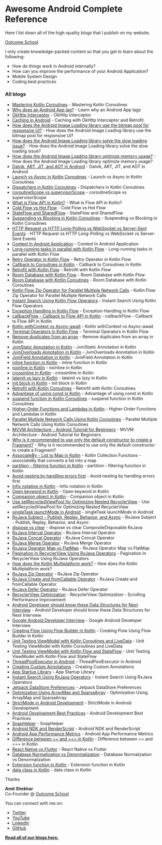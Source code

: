 # Awesome Android Complete Reference

Here I list down all of the high-quality blogs that I publish on my website. 

[Outcome School](https://outcomeschool.com)

I only create knowledge-packed content so that you get to learn about the following:
- How do things work in Android internally?
- How can you improve the performance of your Android Application?
- Mobile System Design
- Coding best practices

### All blogs

- [Mastering Kotlin Coroutines](https://outcomeschool.com/blog/kotlin-coroutines) - Mastering Kotlin Coroutines
- [Why does an Android App lag?](https://outcomeschool.com/blog/android-app-lag) - Learn why an Android App lags
- [OkHttp Interceptor](https://outcomeschool.com/blog/okhttp-interceptor) - OkHttp Interceptor
- [Caching in Android](https://outcomeschool.com/blog/caching-with-okhttp-interceptor-and-retrofit) - Caching with OkHttp Interceptor and Retrofit
- [How does the Android Image Loading library use the bitmap pool for responsive UI?](https://outcomeschool.com/blog/android-image-loading-library-use-bitmap-pool-for-responsive-ui) - How does the Android Image Loading library use the bitmap pool for responsive UI?
- [How does the Android Image Loading library solve the slow loading issue?](https://outcomeschool.com/blog/android-image-loading-library-solve-the-slow-loading-issue) - How does the Android Image Loading library solve the slow loading issue?
- [How does the Android Image Loading library optimize memory usage?](https://outcomeschool.com/blog/android-image-loading-library-optimize-memory-usage) - How does the Android Image Loading library optimize memory usage?
- [Dalvik, ART, JIT, and AOT in Android](https://outcomeschool.com/blog/dalvik-art-jit-aot) - Dalvik, ART, JIT, and AOT in Android
- [Launch vs Async in Kotlin Coroutines](https://outcomeschool.com/blog/launch-vs-async-in-kotlin-coroutines) - Launch vs Async in Kotlin Coroutines
- [Dispatchers in Kotlin Coroutines](https://outcomeschool.com/blog/dispatchers-in-kotlin-coroutines) - Dispatchers in Kotlin Coroutines
- [coroutineScope vs supervisorScope](https://outcomeschool.com/blog/coroutinescope-vs-supervisorscope) - coroutineScope vs supervisorScope
- [What is Flow API in Kotlin?](https://outcomeschool.com/blog/flow-api-in-kotlin) - What is Flow API in Kotlin?
- [Cold Flow vs Hot Flow](https://outcomeschool.com/blog/cold-flow-vs-hot-flow) - Cold Flow vs Hot Flow
- [StateFlow and SharedFlow](https://outcomeschool.com/blog/stateflow-and-sharedflow) - StateFlow and SharedFlow
- [Suspending vs Blocking in Kotlin Coroutines](https://www.youtube.com/watch?v=V2lL_aJp17I) - Suspending vs Blocking in Kotlin Coroutines
- [HTTP Request vs HTTP Long-Polling vs WebSocket vs Server-Sent Events](https://outcomeschool.com/blog/http-request-long-polling-websocket-sse) - HTTP Request vs HTTP Long-Polling vs WebSocket vs Server-Sent Events
- [Context In Android Application](https://outcomeschool.com/blog/context-in-android-application) - Context In Android Application
- [Long-running tasks in parallel with Kotlin Flow](https://outcomeschool.com/blog/long-running-tasks-in-parallel-with-kotlin-flow) - Long-running tasks in parallel with Kotlin Flow
- [Retry Operator in Kotlin Flow](https://outcomeschool.com/blog/retry-operator-in-kotlin-flow) - Retry Operator in Kotlin Flow
- [Callback to Coroutines in Kotlin](https://outcomeschool.com/blog/callback-to-coroutines-in-kotlin) - Callback to Coroutines in Kotlin
- [Retrofit with Kotlin Flow](https://outcomeschool.com/blog/retrofit-with-kotlin-flow) - Retrofit with Kotlin Flow
- [Room Database with Kotlin Flow](https://outcomeschool.com/blog/room-database-with-kotlin-flow) - Room Database with Kotlin Flow
- [Room Database with Kotlin Coroutines](https://outcomeschool.com/blog/room-database-with-kotlin-coroutines) - Room Database with Kotlin Coroutines
- [Kotlin Flow Zip Operator for Parallel Multiple Network Calls](https://outcomeschool.com/blog/kotlin-flow-zip-operator-parallel-multiple-network-calls) - Kotlin Flow Zip Operator for Parallel Multiple Network Calls
- [Instant Search Using Kotlin Flow Operators](https://outcomeschool.com/blog/instant-search-using-kotlin-flow-operators) - Instant Search Using Kotlin Flow Operators
- [Exception Handling in Kotlin Flow](https://outcomeschool.com/blog/exception-handling-in-kotlin-flow) - Exception Handling in Kotlin Flow
- [callbackFlow - Callback to Flow API in Kotlin](https://outcomeschool.com/blog/callback-to-flow-api-in-kotlin) - callbackFlow - Callback to Flow API in Kotlin
- [Kotlin withContext vs Async-await](https://outcomeschool.com/blog/kotlin-withcontext-vs-async-await) - Kotlin withContext vs Async-await
- [Terminal Operators in Kotlin Flow](https://outcomeschool.com/blog/terminal-operators-in-kotlin-flow) - Terminal Operators in Kotlin Flow
- [Remove duplicates from an array](https://outcomeschool.com/blog/remove-duplicates-from-an-array-in-kotlin) - Remove duplicates from an array in Kotlin
- [JvmStatic Annotation in Kotlin](https://outcomeschool.com/blog/jvmstatic-annotation-in-kotlin) - JvmStatic Annotation in Kotlin
- [JvmOverloads Annotation in Kotlin](https://outcomeschool.com/blog/jvmoverloads-annotation-in-kotlin) - JvmOverloads Annotation in Kotlin
- [JvmField Annotation in Kotlin](https://outcomeschool.com/blog/jvmfield-annotation-in-kotlin) - JvmField Annotation in Kotlin
- [inline function in Kotlin](https://outcomeschool.com/blog/inline-function-in-kotlin) - inline function in Kotlin
- [noinline in Kotlin](https://outcomeschool.com/blog/noinline-in-kotlin) - noinline in Kotlin
- [crossinline in Kotlin](https://outcomeschool.com/blog/crossinline-in-kotlin) - crossinline in Kotlin
- [lateinit vs lazy in Kotlin](https://outcomeschool.com/blog/lateinit-vs-lazy-in-kotlin) - lateinit vs lazy in Kotlin
- [init block in Kotlin](https://outcomeschool.com/blog/init-block-in-kotlin) - init block in Kotlin
- [Retrofit with Kotlin Coroutines](https://outcomeschool.com/blog/retrofit-with-kotlin-coroutines) - Retrofit with Kotlin Coroutines
- [Advantage of using const in Kotlin](https://outcomeschool.com/blog/const-in-kotlin) - Advantage of using const in Kotlin
- [suspend function in Kotlin Coroutines](https://outcomeschool.com/blog/suspend-function-in-kotlin-coroutines) - suspend function in Kotlin Coroutines
- [Higher-Order Functions and Lambdas in Kotlin](https://outcomeschool.com/blog/higher-order-functions-and-lambdas-in-kotlin) - Higher-Order Functions and Lambdas in Kotlin
- [Parallel Multiple Network Calls Using Kotlin Coroutines](https://outcomeschool.com/blog/parallel-multiple-network-calls-using-kotlin-coroutines) - Parallel Multiple Network Calls Using Kotlin Coroutines
- [MVVM Architecture - Android Tutorial for Beginners](https://outcomeschool.com/blog/mvvm-architecture-android) - MVVM Architecture - Android Tutorial for Beginners
- [Why is it recommended to use only the default constructor to create a Fragment?](https://outcomeschool.com/blog/default-constructor-to-create-a-fragment) - Why is it recommended to use only the default constructor to create a Fragment? 
- [AssociateBy - List to Map in Kotlin](https://outcomeschool.com/blog/associateby-list-to-map-in-kotlin) - Kotlin Collection Functions - associateBy that converts a list into a map
- [partition - filtering function in Kotlin](https://outcomeschool.com/blog/partition-filtering-function-in-kotlin) - partition - filtering function in Kotlin
- [Avoid nesting by handling errors first](https://outcomeschool.com/blog/avoid-nesting-by-handling-errors-first) - Avoid nesting by handling errors first
- [Infix notation in Kotlin](https://outcomeschool.com/blog/infix-notation-in-kotlin) - Infix notation in Kotlin
- [Open keyword in Kotlin](https://outcomeschool.com/blog/open-keyword-in-kotlin) - Open keyword in Kotlin
- [Companion object in Kotlin](https://outcomeschool.com/blog/companion-object-in-kotlin) - Companion object in Kotlin
- [Use setRecycledViewPool for Optimizing Nested RecyclerView](https://outcomeschool.com/blog/setrecycledviewpool-for-optimizing-nested-recyclerview) - Use setRecycledViewPool for Optimizing Nested RecyclerView
- [singleTask launchMode in Android](https://outcomeschool.com/blog/singletask-launchmode-in-android) - singleTask launchMode in Android
- [RxJava Subject - Publish, Replay, Behavior, and Async](https://outcomeschool.com/blog/rxjava-subject-publish-replay-behavior-async) - RxJava Subject - Publish, Replay, Behavior, and Async
- [dispose vs clear](https://outcomeschool.com/blog/dispose-vs-clear-compositedisposable-rxjava) - dispose vs clear CompositeDisposable RxJava
- [RxJava Interval Operator](https://outcomeschool.com/blog/rxjava-interval-operator) - RxJava Interval Operator
- [RxJava Concat Operator](https://outcomeschool.com/blog/rxjava-concat-operator) - RxJava Concat Operator
- [RxJava Merge Operator](https://outcomeschool.com/blog/rxjava-merge-operator) - RxJava Merge Operator
- [RxJava Operator Map vs FlatMap](https://outcomeschool.com/blog/rxjava-map-vs-flatmap) - RxJava Operator Map vs FlatMap
- [Pagination In RecyclerView Using RxJava Operators](https://outcomeschool.com/blog/pagination-in-recyclerview-using-rxjava-operators) - Pagination In RecyclerView Using RxJava Operators
- [How does the Kotlin Multiplatform work?](https://outcomeschool.com/blog/how-does-the-kotlin-multiplatform-work) - How does the Kotlin Multiplatform work?
- [RxJava Zip Operator](https://outcomeschool.com/blog/rxjava-zip-operator) - RxJava Zip Operator
- [RxJava Create and fromCallable Operator](https://outcomeschool.com/blog/rxjava-create-and-fromcallable-operator) - RxJava Create and fromCallable Operator
- [RxJava Defer Operator](https://outcomeschool.com/blog/rxjava-defer-operator) - RxJava Defer Operator
- [RecyclerView Optimization](https://outcomeschool.com/blog/recyclerview-optimization) - RecyclerView Optimization - Scrolling Performance Improvement
- [Android Developer should know these Data Structures for Next Interview](https://outcomeschool.com/blog/android-developer-should-know-these-data-structures-for-next-interview) - Android Developer should know these Data Structures for Next Interview
- [Google Android Developer Interview](https://outcomeschool.com/blog/google-android-developer-interview) - Google Android Developer Interview
- [Creating Flow Using Flow Builder in Kotlin](https://outcomeschool.com/blog/creating-flow-using-flow-builder-in-kotlin) - Creating Flow Using Flow Builder in Kotlin
- [Unit Testing ViewModel with Kotlin Coroutines and LiveData](https://outcomeschool.com/blog/unit-testing-viewmodel-with-kotlin-coroutines-and-livedata) - Unit Testing ViewModel with Kotlin Coroutines and LiveData
- [Unit Testing ViewModel with Kotlin Flow and StateFlow](https://outcomeschool.com/blog/unit-testing-viewmodel-with-kotlin-flow-and-stateflow) - Unit Testing ViewModel with Kotlin Flow and StateFlow
- [ThreadPoolExecutor in Android](https://outcomeschool.com/blog/threadpoolexecutor-in-android) - ThreadPoolExecutor in Android
- [Creating Custom Annotations](https://outcomeschool.com/blog/creating-custom-annotations) - Creating Custom Annotations
- [App Startup Library](https://outcomeschool.com/blog/app-startup-library) - App Startup Library
- [Instant Search Using RxJava Operators](https://outcomeschool.com/blog/instant-search-using-rxjava-operators) - Instant Search Using RxJava Operators
- [Jetpack DataStore Preferences](https://outcomeschool.com/blog/jetpack-datastore-preferences) - Jetpack DataStore Preferences
- [Optimization Using ArrayMap and SparseArray](https://outcomeschool.com/blog/optimization-using-arraymap-and-sparsearray) - Optimization Using ArrayMap and SparseArray
- [StrictMode in Android Development](https://outcomeschool.com/blog/strictmode-in-android-development) - StrictMode in Android Development
- [Android Development Best Practices](https://outcomeschool.com/blog/android-development-best-practices) - Android Development Best Practices
- [SnapHelper](https://outcomeschool.com/blog/snaphelper) - SnapHelper
- [Android NDK and RenderScript](https://outcomeschool.com/blog/ndk-and-renderscript) - Android NDK and RenderScript
- [Android App Performance Metrics](https://outcomeschool.com/blog/android-app-performance-metrics) - Android App Performance Metrics
- [Difference between == and === in Kotlin](https://outcomeschool.com/blog/structural-and-referential-equality-in-kotlin) - Difference between == and === in Kotlin
- [React Native vs Flutter](https://outcomeschool.com/blog/react-native-vs-flutter) - React Native vs Flutter
- [Database Normalization vs Denormalization](https://outcomeschool.com/blog/database-normalization-vs-denormalization) - Database Normalization vs Denormalization
- [Extension function in Kotlin](https://outcomeschool.com/blog/extension-function-in-kotlin) - Extension function in Kotlin
- [data class in Kotlin](https://outcomeschool.com/blog/data-class-in-kotlin) - data class in Kotlin


Thanks

**Amit Shekhar**\
Co-Founder @ [Outcome School](https://outcomeschool.com)

You can connect with me on:

- [Twitter](https://twitter.com/amitiitbhu)
- [YouTube](https://www.youtube.com/@amitshekhar)
- [LinkedIn](https://www.linkedin.com/in/amit-shekhar-iitbhu)
- [GitHub](https://github.com/amitshekhariitbhu)

[**Read all of our blogs here.**](https://outcomeschool.com/blog)
